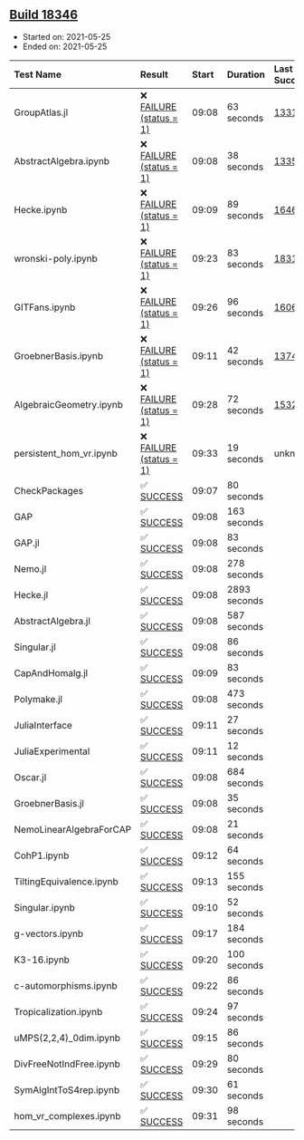 ## [Build 18346](https://oscarci.mathematik.uni-kl.de/job/oscar/18346/)

* Started on: 2021-05-25
* Ended on: 2021-05-25

| Test Name    | Result | Start | Duration | Last Success | First Failure |
|:-------------|:-------|:------|:---------|:-------------|:--------------|
| GroupAtlas.jl | ❌ [FAILURE (status = 1)](https://oscarci.mathematik.uni-kl.de/job/oscar/18346/artifact/logs/build-18346/GroupAtlas.jl.log) | 09:08 | 63 seconds | [13311](https://oscarci.mathematik.uni-kl.de/job/oscar/13311/) | [13312](https://oscarci.mathematik.uni-kl.de/job/oscar/13312/) |
| AbstractAlgebra.ipynb | ❌ [FAILURE (status = 1)](https://oscarci.mathematik.uni-kl.de/job/oscar/18346/artifact/logs/build-18346/AbstractAlgebra.ipynb.log) | 09:08 | 38 seconds | [13355](https://oscarci.mathematik.uni-kl.de/job/oscar/13355/) | [13356](https://oscarci.mathematik.uni-kl.de/job/oscar/13356/) |
| Hecke.ipynb | ❌ [FAILURE (status = 1)](https://oscarci.mathematik.uni-kl.de/job/oscar/18346/artifact/logs/build-18346/Hecke.ipynb.log) | 09:09 | 89 seconds | [16463](https://oscarci.mathematik.uni-kl.de/job/oscar/16463/) | [16464](https://oscarci.mathematik.uni-kl.de/job/oscar/16464/) |
| wronski-poly.ipynb | ❌ [FAILURE (status = 1)](https://oscarci.mathematik.uni-kl.de/job/oscar/18346/artifact/logs/build-18346/wronski-poly.ipynb.log) | 09:23 | 83 seconds | [18314](https://oscarci.mathematik.uni-kl.de/job/oscar/18314/) | [18315](https://oscarci.mathematik.uni-kl.de/job/oscar/18315/) |
| GITFans.ipynb | ❌ [FAILURE (status = 1)](https://oscarci.mathematik.uni-kl.de/job/oscar/18346/artifact/logs/build-18346/GITFans.ipynb.log) | 09:26 | 96 seconds | [16068](https://oscarci.mathematik.uni-kl.de/job/oscar/16068/) | [16069](https://oscarci.mathematik.uni-kl.de/job/oscar/16069/) |
| GroebnerBasis.ipynb | ❌ [FAILURE (status = 1)](https://oscarci.mathematik.uni-kl.de/job/oscar/18346/artifact/logs/build-18346/GroebnerBasis.ipynb.log) | 09:11 | 42 seconds | [13748](https://oscarci.mathematik.uni-kl.de/job/oscar/13748/) | [13749](https://oscarci.mathematik.uni-kl.de/job/oscar/13749/) |
| AlgebraicGeometry.ipynb | ❌ [FAILURE (status = 1)](https://oscarci.mathematik.uni-kl.de/job/oscar/18346/artifact/logs/build-18346/AlgebraicGeometry.ipynb.log) | 09:28 | 72 seconds | [15322](https://oscarci.mathematik.uni-kl.de/job/oscar/15322/) | [15323](https://oscarci.mathematik.uni-kl.de/job/oscar/15323/) |
| persistent_hom_vr.ipynb | ❌ [FAILURE (status = 1)](https://oscarci.mathematik.uni-kl.de/job/oscar/18346/artifact/logs/build-18346/persistent_hom_vr.ipynb.log) | 09:33 | 19 seconds | unknown | unknown |
| CheckPackages | ✅ [SUCCESS](https://oscarci.mathematik.uni-kl.de/job/oscar/18346/artifact/logs/build-18346/CheckPackages.log) | 09:07 | 80 seconds |  |  |
| GAP | ✅ [SUCCESS](https://oscarci.mathematik.uni-kl.de/job/oscar/18346/artifact/logs/build-18346/GAP.log) | 09:08 | 163 seconds |  |  |
| GAP.jl | ✅ [SUCCESS](https://oscarci.mathematik.uni-kl.de/job/oscar/18346/artifact/logs/build-18346/GAP.jl.log) | 09:08 | 83 seconds |  |  |
| Nemo.jl | ✅ [SUCCESS](https://oscarci.mathematik.uni-kl.de/job/oscar/18346/artifact/logs/build-18346/Nemo.jl.log) | 09:08 | 278 seconds |  |  |
| Hecke.jl | ✅ [SUCCESS](https://oscarci.mathematik.uni-kl.de/job/oscar/18346/artifact/logs/build-18346/Hecke.jl.log) | 09:08 | 2893 seconds |  |  |
| AbstractAlgebra.jl | ✅ [SUCCESS](https://oscarci.mathematik.uni-kl.de/job/oscar/18346/artifact/logs/build-18346/AbstractAlgebra.jl.log) | 09:08 | 587 seconds |  |  |
| Singular.jl | ✅ [SUCCESS](https://oscarci.mathematik.uni-kl.de/job/oscar/18346/artifact/logs/build-18346/Singular.jl.log) | 09:08 | 86 seconds |  |  |
| CapAndHomalg.jl | ✅ [SUCCESS](https://oscarci.mathematik.uni-kl.de/job/oscar/18346/artifact/logs/build-18346/CapAndHomalg.jl.log) | 09:09 | 83 seconds |  |  |
| Polymake.jl | ✅ [SUCCESS](https://oscarci.mathematik.uni-kl.de/job/oscar/18346/artifact/logs/build-18346/Polymake.jl.log) | 09:08 | 473 seconds |  |  |
| JuliaInterface | ✅ [SUCCESS](https://oscarci.mathematik.uni-kl.de/job/oscar/18346/artifact/logs/build-18346/JuliaInterface.log) | 09:11 | 27 seconds |  |  |
| JuliaExperimental | ✅ [SUCCESS](https://oscarci.mathematik.uni-kl.de/job/oscar/18346/artifact/logs/build-18346/JuliaExperimental.log) | 09:11 | 12 seconds |  |  |
| Oscar.jl | ✅ [SUCCESS](https://oscarci.mathematik.uni-kl.de/job/oscar/18346/artifact/logs/build-18346/Oscar.jl.log) | 09:08 | 684 seconds |  |  |
| GroebnerBasis.jl | ✅ [SUCCESS](https://oscarci.mathematik.uni-kl.de/job/oscar/18346/artifact/logs/build-18346/GroebnerBasis.jl.log) | 09:08 | 35 seconds |  |  |
| NemoLinearAlgebraForCAP | ✅ [SUCCESS](https://oscarci.mathematik.uni-kl.de/job/oscar/18346/artifact/logs/build-18346/NemoLinearAlgebraForCAP.log) | 09:08 | 21 seconds |  |  |
| CohP1.ipynb | ✅ [SUCCESS](https://oscarci.mathematik.uni-kl.de/job/oscar/18346/artifact/logs/build-18346/CohP1.ipynb.log) | 09:12 | 64 seconds |  |  |
| TiltingEquivalence.ipynb | ✅ [SUCCESS](https://oscarci.mathematik.uni-kl.de/job/oscar/18346/artifact/logs/build-18346/TiltingEquivalence.ipynb.log) | 09:13 | 155 seconds |  |  |
| Singular.ipynb | ✅ [SUCCESS](https://oscarci.mathematik.uni-kl.de/job/oscar/18346/artifact/logs/build-18346/Singular.ipynb.log) | 09:10 | 52 seconds |  |  |
| g-vectors.ipynb | ✅ [SUCCESS](https://oscarci.mathematik.uni-kl.de/job/oscar/18346/artifact/logs/build-18346/g-vectors.ipynb.log) | 09:17 | 184 seconds |  |  |
| K3-16.ipynb | ✅ [SUCCESS](https://oscarci.mathematik.uni-kl.de/job/oscar/18346/artifact/logs/build-18346/K3-16.ipynb.log) | 09:20 | 100 seconds |  |  |
| c-automorphisms.ipynb | ✅ [SUCCESS](https://oscarci.mathematik.uni-kl.de/job/oscar/18346/artifact/logs/build-18346/c-automorphisms.ipynb.log) | 09:22 | 86 seconds |  |  |
| Tropicalization.ipynb | ✅ [SUCCESS](https://oscarci.mathematik.uni-kl.de/job/oscar/18346/artifact/logs/build-18346/Tropicalization.ipynb.log) | 09:24 | 97 seconds |  |  |
| uMPS(2,2,4)_0dim.ipynb | ✅ [SUCCESS](https://oscarci.mathematik.uni-kl.de/job/oscar/18346/artifact/logs/build-18346/uMPS-2-2-4-_0dim.ipynb.log) | 09:15 | 86 seconds |  |  |
| DivFreeNotIndFree.ipynb | ✅ [SUCCESS](https://oscarci.mathematik.uni-kl.de/job/oscar/18346/artifact/logs/build-18346/DivFreeNotIndFree.ipynb.log) | 09:29 | 80 seconds |  |  |
| SymAlgIntToS4rep.ipynb | ✅ [SUCCESS](https://oscarci.mathematik.uni-kl.de/job/oscar/18346/artifact/logs/build-18346/SymAlgIntToS4rep.ipynb.log) | 09:30 | 61 seconds |  |  |
| hom_vr_complexes.ipynb | ✅ [SUCCESS](https://oscarci.mathematik.uni-kl.de/job/oscar/18346/artifact/logs/build-18346/hom_vr_complexes.ipynb.log) | 09:31 | 98 seconds |  |  |
